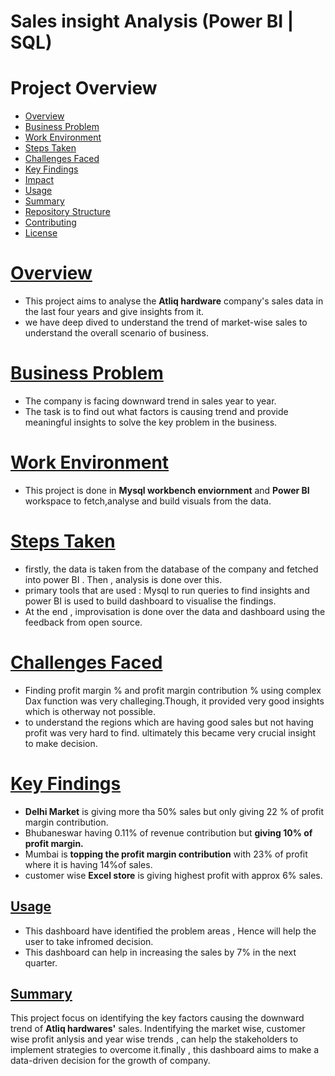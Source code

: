 # Sales insight Analysis (Power BI | SQL) 

# Project Overview

- [Overview](#overview)
- [Business Problem](#business-problem)
- [Work Environment](#work-environment)
- [Steps Taken](#steps-taken)
- [Challenges Faced](#challenges-faced)
- [Key Findings](#key-findings)
- [Impact](#impact)
- [Usage](#usage)
- [Summary](#summary)
- [Repository Structure](#repository-structure)
- [Contributing](#contributing)
- [License](#license)

# [Overview](#overview)
- This project aims to analyse the **Atliq hardware** company's sales data  in the last four years and give insights from it.
- we have deep dived to understand the trend of  market-wise sales to understand the overall scenario of business.

# [Business Problem](#business-problem)
- The company is facing downward trend in sales year to year. 
- The task is to find out what factors is causing trend and provide meaningful insights to solve the key problem in the business.

# [Work Environment](#work-environment)
- This project is done in **Mysql workbench enviornment** and **Power BI** workspace to fetch,analyse and build visuals from the data.

# [Steps Taken](#steps-taken)
- firstly, the data is taken from the database of the company and fetched into power BI . Then , analysis is done over this.
- primary tools that are used : Mysql to run queries to find insights and power BI is used to build dashboard to visualise the findings.
- At the end , improvisation is done over the data and dashboard using the feedback from open source.

# [Challenges Faced](#challenges-faced)
- Finding profit margin % and profit margin contribution %  using complex Dax function was very challeging.Though, it provided very good insights which is otherway not possible.
- to understand the regions which are having good sales but not having profit was very hard to find. ultimately this became very crucial
  insight to make decision.

# [Key Findings](#key-findings)
- **Delhi Market** is giving more tha 50% sales but only giving 22 % of profit margin contribution.
- Bhubaneswar having 0.11% of revenue contribution but **giving 10% of profit margin.**
- Mumbai is **topping the profit margin contribution**  with 23% of profit where it is having 14%of sales.
- customer wise **Excel store** is giving highest profit with approx 6% sales.

## [Usage](#usage)
- This dashboard have identified the problem areas , Hence will help the user to take infromed decision.
- This dashboard can help in increasing the sales by 7% in the next quarter.

## [Summary](#summary)
This project focus on identifying the key factors causing the downward trend of **Atliq hardwares'** sales. Indentifying the market wise, customer wise profit anlysis and year wise trends , can help the stakeholders to implement strategies to overcome it.finally , this dashboard aims to make a data-driven decision for the growth of company.


